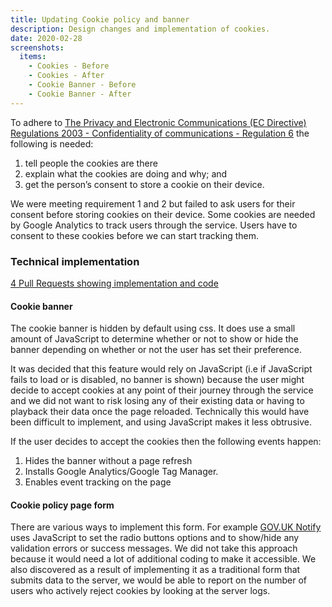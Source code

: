 ```yaml
---
title: Updating Cookie policy and banner
description: Design changes and implementation of cookies.
date: 2020-02-28
screenshots:
  items:
    - Cookies - Before
    - Cookies - After
    - Cookie Banner - Before
    - Cookie Banner - After
---
```


To adhere to [The Privacy and Electronic Communications (EC Directive) Regulations 2003 - Confidentiality of communications - Regulation 6](http://www.legislation.gov.uk/uksi/2003/2426/regulation/6) the following is needed:

1. tell people the cookies are there
2. explain what the cookies are doing and why; and
3. get the person’s consent to store a cookie on their device.

We were meeting requirement 1 and 2 but failed to ask users for their consent before storing cookies on their device. Some cookies are needed by Google Analytics to track users through the service. Users have to consent to these cookies before we can start tracking them.

### Technical implementation

[4 Pull Requests showing implementation and code](https://github.com/DFE-Digital/find-teacher-training/issues?q=label%3Acookie-banner-consent+is%3Aclosed)

#### Cookie banner

The cookie banner is hidden by default using css. It does use a small amount of JavaScript to determine whether or not to show or hide the banner depending on whether or not the user has set their preference.

It was decided that this feature would rely on JavaScript (i.e if JavaScript fails to load or is disabled, no banner is shown) because the user might decide to accept cookies at any point of their journey through the service and we did not want to risk losing any of their existing data or having to playback their data once the page reloaded. Technically this would have been difficult to implement, and using JavaScript makes it less obtrusive.

If the user decides to accept the cookies then the following events happen:

1. Hides the banner without a page refresh
2. Installs Google Analytics/Google Tag Manager.
3. Enables event tracking on the page

#### Cookie policy page form

There are various ways to implement this form. For example [GOV.UK Notify](https://www.notifications.service.gov.uk/cookies) uses JavaScript to set the radio buttons options and to show/hide any validation errors or success messages. We did not take this approach because it would need a lot of additional coding to make it accessible. We also discovered as a result of implementing it as a traditional form that submits data to the server, we would be able to report on the number of users who actively reject cookies by looking at the server logs.
